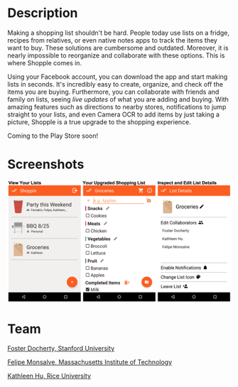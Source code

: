 # **Description**
Making a shopping list shouldn't be hard. People today use lists on a fridge, recipes from relatives, or even native notes apps to track the items they want to buy. These solutions are cumbersome and outdated. Moreover, it is nearly impossible to reorganize and collaborate with these options. This is where Shopple comes in.

Using your Facebook account, you can download the app and start making lists in seconds. It's incredibly easy to create, organize, and check off the items you are buying. Furthermore, you can collaborate with friends and family on lists, seeing *live updates* of what you are adding and buying. With amazing features such as directions to nearby stores, notifications to jump straight to your lists, and even Camera OCR to add items by just taking a picture, Shopple is a true upgrade to the shopping experience.

Coming to the Play Store soon!

# **Screenshots**
![](shopple.png)

# **Team** 

[Foster Docherty, Stanford University](https://www.linkedin.com/in/andrew-foster-docherty-81a1b1133/)

[Felipe Monsalve, Massachusetts Institute of Technology](https://www.linkedin.com/in/felipe-monsalve-44a97812a/)

[Kathleen Hu, Rice University](https://www.linkedin.com/in/kathleen-hu-a20b6b138/)
